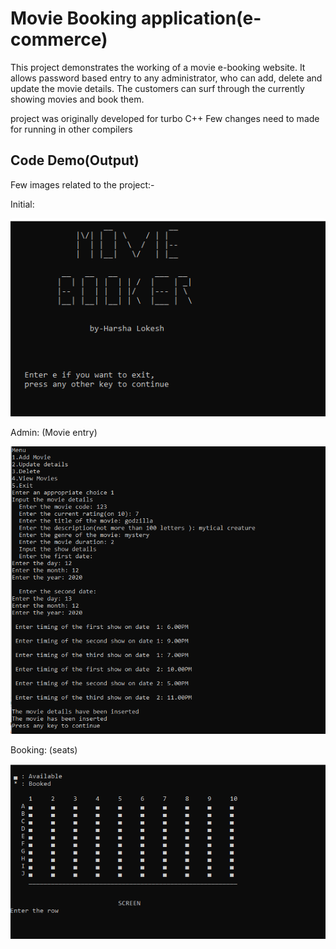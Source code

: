 # Movie Booking application(e-commerce)

This project demonstrates the working of a movie e-booking website.
It allows password based entry to any administrator, who can add, delete and update the movie details.
The customers can surf through the currently showing movies and book them.

project was originally developed for turbo C++
 Few changes need to made for running in other compilers
## Code Demo(Output)
Few images related to the project:-

Initial:

![](images/intro.png)

Admin: (Movie entry)

![](images/addmovie.png)

Booking: (seats)

![](images/seats.png)
